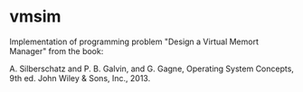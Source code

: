 # vmsim
Implementation of programming problem "Design a Virtual Memort Manager" from the book:

A. Silberschatz and P. B. Galvin, and G. Gagne, Operating System Concepts, 9th ed. John Wiley & Sons, Inc., 2013.
